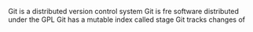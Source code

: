 Git is a distributed version control system
Git is fre software distributed under the GPL
Git has a mutable index called stage
Git tracks changes of
